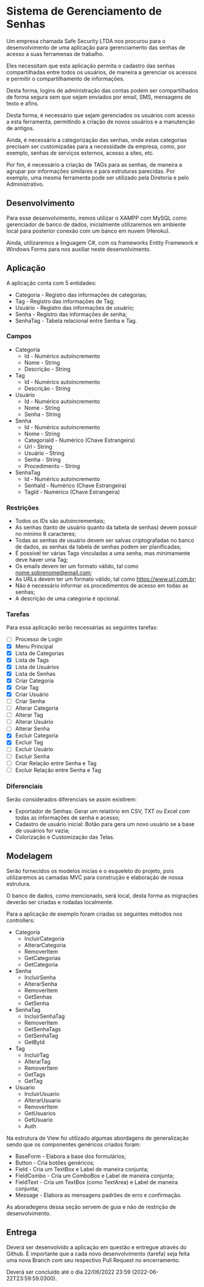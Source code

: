 # Sistema de Gerenciamento de Senhas

Um empresa chamada Safe Security LTDA nos procurou para o desenvolvimento de uma aplicação para gerenciamento das senhas de acesso a suas ferramenas de trabalho.

Eles necessitam que esta aplicação permita o cadastro das senhas compartilhadas entre todos os usuários, de maneira a gerenciar os acessos e permitir o compartilhamento de informações.

Desta forma, logins de administração das contas podem ser compartilhados de forma segura sem que sejam enviados por email, SMS, mensagens de texto e afins.

Desta forma, é necessário que sejam gerenciados os usuários com acesso a esta ferramenta, permitindo a criação de novos usuários e a manutenção de antigos.

Ainda, é necessário a categorização das senhas, onde estas categorias precisam ser customizadas para a necessidade da empresa, como, por exemplo, senhas de serviços externos, acesso a sites, etc.

Por fim, é necessário a criação de TAGs para as senhas, de maneira a agrupar por informações similares e para estruturas parecidas. Por exemplo, uma mesma ferramenta pode ser utilizado pela Diretoria e pelo Administrativo.

## Desenvolvimento

Para esse desenvolvimento, iremos utilizar o XAMPP com MySQL como gerenciador de banco de dados, inicialmente utilizaremos em ambiente local para posterior conexão com um banco em nuvem (Heroku).

Ainda, utilizaremos a linguagem C#, com os frameworks Entity Framework e Windows Forms para nos auxiliar neste desenvolvimento.

## Aplicação

A aplicação conta com 5 entidades:

* Categoria - Registro das informações de categorias;
* Tag - Registro das informações de Tag;
* Usuário - Registro das informações de usuário;
* Senha - Registro das informações de senha;
* SenhaTag - Tabela relacional entre Senha e Tag.

### Campos

* Categoria
    * Id - Numérico autoincremento
    * Nome - String
    * Descrição - String
* Tag
    * Id - Numérico autoincremento
    * Descrição - String
* Usuário
    * Id - Numérico autoincremento
    * Nome - String
    * Senha - String
* Senha
    * Id - Numérico autoincremento
    * Nome - String
    * CategoriaId - Numérico (Chave Estrangeira)
    * Url - String
    * Usuário - String
    * Senha - String
    * Procedimento - String
* SenhaTag
    * Id - Numérico autoincremento
    * SenhaId - Numérico (Chave Estrangeira)
    * TagId - Numérico (Chave Estrangeira)

### Restrições

* Todos os IDs são autoincrementais;
* As senhas (tanto de usuário quanto da tabela de senhas) devem possuir no mínimo 8 caracteres;
* Todas as senhas de usuário devem ser salvas criptografadas no banco de dados, as senhas da tabela de senhas podem ser planificadas;
* É possível ter várias Tags vinculadas a uma senha, mas minimamente deve haver uma Tag;
* Os emails devem ter um formato válido, tal como nome.sobrenome@email.com;
* As URLs devem ter um formato válido, tal como https://www.url.com.br;
* Não é necessário informar os procedimentos de acesso em todas as senhas;
* A descrição de uma categoria é opcional.

### Tarefas

Para essa aplicação serão necessárias as seguintes tarefas:

- [ ] Processo de Login
- [X] Menu Principal
- [X] Lista de Categorias
- [X] Lista de Tags
- [X] Lista de Usuários
- [X] Lista de Senhas
- [X] Criar Categoria
- [X] Criar Tag
- [X] Criar Usuário
- [ ] Criar Senha
- [ ] Alterar Categoria
- [ ] Alterar Tag
- [ ] Alterar Usuário
- [ ] Alterar Senha
- [X] Excluir Categoria
- [X] Excluir Tag
- [ ] Excluir Usuário
- [ ] Excluir Senha
- [ ] Criar Relação entre Senha e Tag
- [ ] Excluir Relação entre Senha e Tag

### Diferenciais

Serão considerados diferenciais se assim existirem:
- Exportador de Senhas: Gerar um relatório em CSV, TXT ou Excel com todas as informações de senha e acesso;
- Cadastro de usuário inicial: Botão para gera um novo usuário se a base de usuários for vazia;
- Colorização e Customização das Telas.


## Modelagem

Serão fornecidos os modelos inicias e o esqueleto do projeto, pois utilizaremos as camadas MVC para construção e elaboração de nossa estrutura.

O banco de dados, como mencionado, será local, desta forma as migrações deverão ser criadas e rodadas localmente.

Para a aplicação de exemplo foram criadas os seguintes métodos nos controllers:

* Categoria
    * IncluirCategoria
    * AlterarCategoria
    * RemoverItem
    * GetCategorias
    * GetCategoria
* Senha
    * IncluirSenha
    * AlterarSenha
    * RemoverItem
    * GetSenhas
    * GetSenha
* SenhaTag
    * IncluirSenhaTag
    * RemoverItem
    * GetSenhaTags
    * GetSenhaTag
    * GetById
* Tag
    * IncluirTag
    * AlterarTag
    * RemoverItem
    * GetTags
    * GetTag
* Usuario
    * IncluirUsuario
    * AlterarUsuario
    * RemoverItem
    * GetUsuarios
    * GetUsuario
    * Auth

Na estrutura de View foi utilizado algumas abordagens de generalização sendo que os componentes genéricos criados foram:

* BaseForm - Elabora a base dos formulários;
* Button - Cria botões genéricos;
* Field - Cria um TextBox e Label de maneira conjunta;
* FieldCombo - Cria um ComboBox e Label de maneira conjunta;
* FieldText - Cria um TextBox (como TextArea) e Label de maneira conjunta;
* Message - Elabora as mensagens padrões de erro e confirmação.

As aboradegens dessa seção servem de guia e não de restrição de desenvolvimento.

## Entrega

Deverá ser desenvolvido a aplicação em questão e entregue através do Github. É importante que a cada novo desenvolvimento (tarefa) seja feita uma nova Branch com seu respectivo Pull Request no encerramento.

Deverá ser concluído até o dia 22/06/2022 23:59 (2022-06-22T23:59:59.0300).